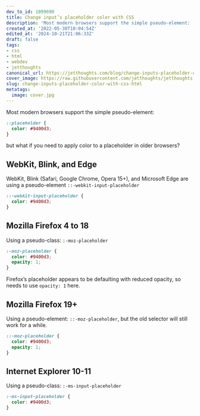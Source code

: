 ```yaml
---
dev_to_id: 1099690
title: Change input’s placeholder color with CSS
description: 'Most modern browsers support the simple pseudo-element:    ::placeholder {   color: #9400d3; }       ...'
created_at: '2022-05-30T10:04:54Z'
edited_at: '2024-10-21T21:06:33Z'
draft: false
tags:
- css
- html
- webdev
- jetthoughts
canonical_url: https://jetthoughts.com/blog/change-inputs-placeholder-color-with-css-html/
cover_image: https://raw.githubusercontent.com/jetthoughts/jetthoughts.github.io/master/content/blog/change-inputs-placeholder-color-with-css-html/cover.jpg
slug: change-inputs-placeholder-color-with-css-html
metatags:
  image: cover.jpg
---
```

Most modern browsers support the simple pseudo-element:
```css
::placeholder {
  color: #9400d3;
}
```
but what if you need to apply color to a placeholder in older browsers?

## WebKit, Blink, and Edge
WebKit, Blink (Safari, Google Chrome, Opera 15+), and Microsoft Edge are using a pseudo-element `::-webkit-input-placeholder`
```css
::-webkit-input-placeholder {
  color: #9400d3;
}
```

## Mozilla Firefox 4 to 18
Using a pseudo-class: `:-moz-placeholder`
```css
:-moz-placeholder {
  color: #9400d3;
  opacity: 1;
}
```
Firefox’s placeholder appears to be defaulting with reduced opacity, so needs to use `opacity: 1` here.

## Mozilla Firefox 19+
Using a pseudo-element: `::-moz-placeholder`, but the old selector will still work for a while.
```css
::-moz-placeholder {
  color: #9400d3;
  opacity: 1;
}
```

## Internet Explorer 10-11
Using a pseudo-class: `:-ms-input-placeholder`
```css
:-ms-input-placeholder {
  color: #9400d3;
}
```

